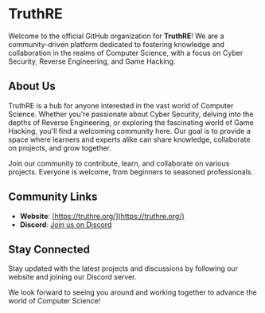 # TruthRE

Welcome to the official GitHub organization for **TruthRE**! We are a community-driven platform dedicated to fostering knowledge and collaboration in the realms of Computer Science, with a focus on Cyber Security, Reverse Engineering, and Game Hacking.

## About Us

TruthRE is a hub for anyone interested in the vast world of Computer Science. Whether you're passionate about Cyber Security, delving into the depths of Reverse Engineering, or exploring the fascinating world of Game Hacking, you'll find a welcoming community here. Our goal is to provide a space where learners and experts alike can share knowledge, collaborate on projects, and grow together.

Join our community to contribute, learn, and collaborate on various projects. Everyone is welcome, from beginners to seasoned professionals.

## Community Links

- **Website**: [https://truthre.org/](https://truthre.org/)
- **Discord**: [Join us on Discord](https://discord.gg/CeZzkANP8j)

## Stay Connected

Stay updated with the latest projects and discussions by following our website and joining our Discord server.

We look forward to seeing you around and working together to advance the world of Computer Science!
